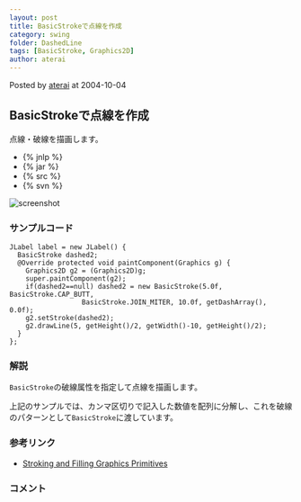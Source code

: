 ```yaml
---
layout: post
title: BasicStrokeで点線を作成
category: swing
folder: DashedLine
tags: [BasicStroke, Graphics2D]
author: aterai
---
```


Posted by [aterai](http://terai.xrea.jp/aterai.html) at 2004-10-04

## BasicStrokeで点線を作成
点線・破線を描画します。

- {% jnlp %}
- {% jar %}
- {% src %}
- {% svn %}

<!-- dummy comment line for breaking list -->

![screenshot](http://lh4.ggpht.com/_9Z4BYR88imo/TQTKaxPM12I/AAAAAAAAAV8/ZQON-woHuIg/s800/DashedLine.png)

### サンプルコード
<pre class="prettyprint"><code>JLabel label = new JLabel() {
  BasicStroke dashed2;
  @Override protected void paintComponent(Graphics g) {
    Graphics2D g2 = (Graphics2D)g;
    super.paintComponent(g2);
    if(dashed2==null) dashed2 = new BasicStroke(5.0f, BasicStroke.CAP_BUTT,
                  BasicStroke.JOIN_MITER, 10.0f, getDashArray(), 0.0f);
    g2.setStroke(dashed2);
    g2.drawLine(5, getHeight()/2, getWidth()-10, getHeight()/2);
  }
};
</code></pre>

### 解説
`BasicStroke`の破線属性を指定して点線を描画します。

上記のサンプルでは、カンマ区切りで記入した数値を配列に分解し、これを破線のパターンとして`BasicStroke`に渡しています。

### 参考リンク
- [Stroking and Filling Graphics Primitives](http://java.sun.com/docs/books/tutorial/2d/geometry/strokeandfill.html)

<!-- dummy comment line for breaking list -->

### コメント
